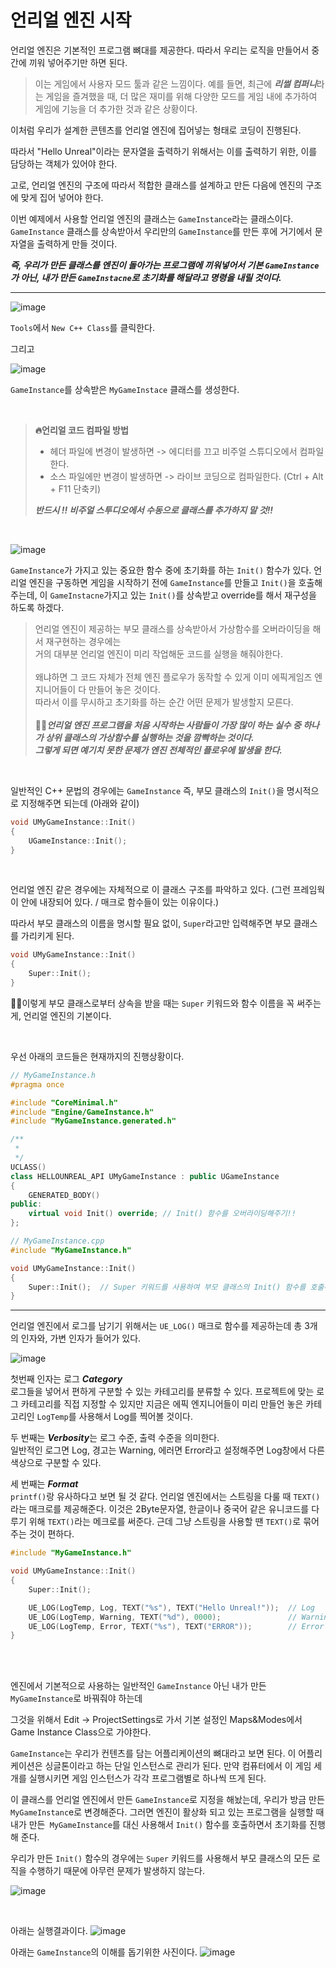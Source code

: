 # 언리얼 엔진 시작

언리얼 엔진은 기본적인 프로그램 뼈대를 제공한다.
따라서 우리는 로직을 만들어서 중간에 끼워 넣어주기만 하면 된다.

> 이는 게임에서 사용자 모드 툴과 같은 느낌이다.
  예를 들면, 최근에 ***리썰 컴퍼니***라는 게임을 즐겨했을 때, 더 많은 재미를 위해
  다양한 모드를 게임 내에 추가하여 게임에 기능을 더 추가한 것과 같은 상황이다.

이처럼 우리가 설계한 콘텐츠를 언리얼 엔진에 집어넣는 형태로 코딩이 진행된다.

따라서 "Hello Unreal"이라는 문자열을 출력하기 위해서는
이를 출력하기 위한, 이를 담당하는 객체가 있어야 한다.

고로, 언리얼 엔진의 구조에 따라서 적합한 클래스를 설계하고 만든 다음에 엔진의 구조에 맞게 집어 넣어야 한다.

이번 예제에서 사용할 언리얼 엔진의 클래스는 `GameInstance`라는 클래스이다.
`GameInstance` 클래스를 상속받아서 우리만의 `GameInstance`를 만든 후에 거기에서 문자열을 출력하게 만들 것이다.

***즉, 우리가 만든 클래스를 엔진이 돌아가는 프로그램에 끼워넣어서 기본 `GameInstance`가 아닌, 내가 만든 `GameInstacne`로 초기화를 해달라고
명령을 내릴 것이다.***

---

![image](https://github.com/SunFlower2819/Today-I-learned/assets/130738283/8e8f5dd8-02ed-44c7-aa04-42e0c1331bd2)


`Tools`에서 `New C++ Class`를 클릭한다.

그리고 

![image](https://github.com/SunFlower2819/Today-I-learned/assets/130738283/1ea4c208-a6ef-47c0-a1b4-c0f64b1034be)

`GameInstance`를 상속받은 `MyGameInstace` 클래스를 생성한다.

<br>

> **🔥언리얼 코드 컴파일 방법** 
> * 헤더 파일에 변경이 발생하면 -> 에디터를 끄고 비주얼 스튜디오에서 컴파일한다. <br>
> * 소스 파일에만 변경이 발생하면 -> 라이브 코딩으로 컴파일한다. (Ctrl + Alt + F11 단축키)
>
> ***반드시 !! 비주얼 스투디오에서 수동으로 클래스를 추가하지 말 것!!***

<br>

![image](https://github.com/SunFlower2819/Today-I-learned/assets/130738283/b9c56a39-4b39-4ed9-a5ac-b66e09dbaa3f)

`GameInstance`가 가지고 있는 중요한 함수 중에 초기화를 하는 `Init()` 함수가 있다.
언리얼 엔진을 구동하면 게임을 시작하기 전에 `GameInstance`를 만들고 `Init()`을 호출해주는데, 
이 `GameInstacne`가지고 있는 `Init()`를 상속받고 override를 해서 재구성을 하도록 하겠다. 


> 언리얼 엔진이 제공하는 부모 클래스를 상속받아서 가상함수를 오버라이딩을 해서 재구현하는 경우에는 <br>
> 거의 대부분 언리얼 엔진이 미리 작업해둔 코드를 실행을 해줘야한다. <br> <br>
> 왜냐하면 그 코드 자체가 전체 엔진 플로우가 동작할 수 있게 이미 에픽게임즈 엔지니어들이 다 만들어 놓은 것이다. <br>
> 따라서 이를 무시하고 초기화를 하는 순간 어떤 문제가 발생할지 모른다.  <br> <br>
> 🎈🎈***언리얼 엔진 프로그램을 처음 시작하는 사람들이 가장 많이 하는 실수 중 하나가 상위 클래스의 가상함수를 실행하는 것을 깜빡하는 것이다. <br>
> 그렇게 되면 예기치 못한 문제가 엔진 전체적인 플로우에 발생을 한다.***

<br>

일반적인 C++ 문법의 경우에는 `GameInstance` 즉, 부모 클래스의 `Init()`을 명시적으로 지정해주면 되는데 (아래와 같이)
```cpp
void UMyGameInstance::Init()
{
	UGameInstance::Init();
}
```
<br>

언리얼 엔진 같은 경우에는 자체적으로 이 클래스 구조를 파악하고 있다. (그런 프레임웍이 안에 내장되어 있다. / 매크로 함수들이 있는 이유이다.)

따라서 부모 클래스의 이름을 명시할 필요 없이, `Super`라고만 입력해주면 부모 클래스를 가리키게 된다.
```cpp
void UMyGameInstance::Init()
{
	Super::Init();
}
```
🎈🎈이렇게 부모 클래스로부터 상속을 받을 때는 `Super` 키워드와 함수 이름을 꼭 써주는게, 언리얼 엔진의 기본이다.

<br>

우선 아래의 코드들은 현재까지의 진행상황이다.

```cpp
// MyGameInstance.h
#pragma once

#include "CoreMinimal.h"
#include "Engine/GameInstance.h"
#include "MyGameInstance.generated.h"

/**
 * 
 */
UCLASS()
class HELLOUNREAL_API UMyGameInstance : public UGameInstance
{
	GENERATED_BODY()
public:
	virtual void Init() override; // Init() 함수를 오버라이딩해주기!!
};

```

```cpp
// MyGameInstance.cpp
#include "MyGameInstance.h"

void UMyGameInstance::Init()
{
	Super::Init();  // Super 키워드를 사용하여 부모 클래스의 Init() 함수를 호출해주기!! (엔진 전체의 플로우가 동작하도록 하기 위해!!)
}
```
---

언리얼 엔진에서 로그를 남기기 위해서는 `UE_LOG()` 매크로 함수를 제공하는데
총 3개의 인자와, 가변 인자가 들어가 있다.

![image](https://github.com/SunFlower2819/Today-I-learned/assets/130738283/e4bb9624-695e-47d4-9e8e-9e6c98f06849)


첫번째 인자는 로그 ***Category*** <br>
로그들을 넣어서 편하게 구분할 수 있는 카테고리를 분류할 수 있다.
프로젝트에 맞는 로그 카테고리를 직접 지정할 수 있지만
지금은 에픽 엔지니어들이 미리 만들언 놓은 카테고리인 `LogTemp`를 사용해서 Log를 찍어볼 것이다.

두 번째는 ***Verbosity***는 로그 수준, 출력 수준을 의미한다. <br>
일반적인 로그면 Log, 경고는 Warning, 에러면 Error라고 설정해주면 Log창에서 다른 색상으로 구분할 수 있다.

세 번째는 ***Format*** <br>
`printf()`랑 유사하다고 보면 될 것 같다.
언리얼 엔진에서는 스트링을 다룰 때 `TEXT()`라는 매크로를 제공해준다. 
이것은 2Byte문자열, 한글이나 중국어 같은 유니코드를 다루기 위해 `TEXT()`라는 메크로를 써준다.
근데 그냥 스트링을 사용할 땐 `TEXT()`로 묶어주는 것이 편하다.

```cpp
#include "MyGameInstance.h"

void UMyGameInstance::Init()
{
	Super::Init();

	UE_LOG(LogTemp, Log, TEXT("%s"), TEXT("Hello Unreal!"));  // Log 
	UE_LOG(LogTemp, Warning, TEXT("%d"), 0000);               // Warning
	UE_LOG(LogTemp, Error, TEXT("%s"), TEXT("ERROR"));        // Error
}
```
<br> <br>

엔진에서 기본적으로 사용하는 일반적인 `GameInstance` 아닌 내가 만든 `MyGameInstance`로 바꿔줘야 하는데

그것을 위해서 Edit -> ProjectSettings로 가서 기본 설정인 Maps&Modes에서 Game Instance Class으로 가야한다.

`GameInstance`는 우리가 컨텐츠를 담는 어플리케이션의 뼈대라고 보면 된다.
이 어플리케이션은 싱글톤이라고 하는 단일 인스턴스로 관리가 된다.
만약 컴퓨터에서 이 게임 세 개를 실행시키면 게임 인스턴스가 각각 프로그램별로 하나씩 뜨게 된다.

이 클래스를 언리얼 엔진에서 만든 `GameInstance`로 지정을 해놨는데, 우리가 방금 만든 `MyGameInstanc`e로 변경해준다.
그러면 엔진이 활상화 되고 있는 프로그램을 실행할 때 내가 만든` MyGameInstance`를 대신 사용해서 `Init()` 함수를 호출하면서 초기화를 진행해 준다.

우리가 만든 `Init()` 함수의 경우에는 `Super` 키워드를 사용해서 부모 클래스의 모든 로직을 수행하기 때문에 아무런 문제가 발생하지 않는다.

![image](https://github.com/SunFlower2819/Today-I-learned/assets/130738283/4cf8e8a5-9441-41e9-b89a-aceddfe5692a)

<br>

아래는 실행결과이다.
![image](https://github.com/SunFlower2819/Today-I-learned/assets/130738283/1f6ff360-a70c-45b9-8b5c-9d3b140a7c56)


아래는 `GameInstance`의 이해를 돕기위한 사진이다.
![image](https://github.com/SunFlower2819/Today-I-learned/assets/130738283/fa913a0b-da11-4fc5-a6a1-6a27380ecf4d)

